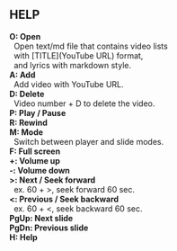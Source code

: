 HELP
----
__O: Open__  
&nbsp;&nbsp;Open text/md file that contains video lists  
&nbsp;&nbsp;with \[TITLE\]\(YouTube URL\) format,  
&nbsp;&nbsp;and lyrics with markdown style.  
__A: Add__  
&nbsp;&nbsp;Add video with YouTube URL.  
__D: Delete__  
&nbsp;&nbsp;Video number + D to delete the video.  
__P: Play / Pause__  
__R: Rewind__  
__M: Mode__  
&nbsp;&nbsp;Switch between player and slide modes.  
__F: Full screen__  
__+: Volume up__  
__-: Volume down__  
__>: Next / Seek forward__  
&nbsp;&nbsp;ex. 60 + >, seek forward 60 sec.  
__<: Previous / Seek backward__  
&nbsp;&nbsp;ex. 60 + <, seek backward 60 sec.  
__PgUp: Next slide__  
__PgDn: Previous slide__  
__H: Help__  
